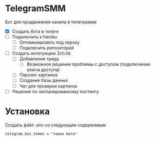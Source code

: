 # TelegramSMM
Бот для продвижения канала в телеграмме

- [X] Создать бота в телеге
- [ ] Подключить к heroku
    - [ ] Оптимизировать под хероку
    - [ ] Подключить репозиторий
- [ ] Создать интеграцию 2ch.hk
    - [ ] Добавление треда
        - [ ] Возможное решение проблемы с доступом (подключение ключа доступа)
    - [ ] Парсинг картинок
    - [ ] Создание базы данных
    - [ ] Чат для проверки картинок
- [ ] Решение по запланированоому постингу

# Установка

Создать файл .env со следующим содержимым

    telegram_bot_token = "токен бота"
